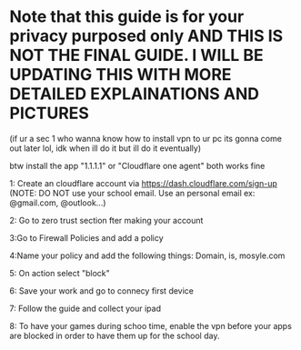 # Note that this guide is for your privacy purposed only AND THIS IS NOT THE FINAL GUIDE. I WILL BE UPDATING THIS WITH MORE DETAILED EXPLAINATIONS AND PICTURES
(if ur a sec 1 who wanna know how to install vpn to ur pc its gonna come out later lol, idk when ill do it but ill do it eventually)


btw install the app "1.1.1.1" or "Cloudflare one agent" both works fine

1: Create an cloudflare account via https://dash.cloudflare.com/sign-up (NOTE: DO NOT use your school email. Use an personal email ex: @gmail.com, @outlook...)

2: Go to zero trust section fter making your account

3:Go to Firewall Policies and add a policy

4:Name your policy and add the following things: Domain, is, mosyle.com

5: On action select "block"

6: Save your work and go to connecy first device

7: Follow the guide and collect your ipad

8: To have your games during schoo time, enable the vpn before your apps are blocked in order to have them up for the school day.

